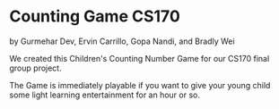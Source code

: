 # Counting Game CS170
by Gurmehar Dev, Ervin Carrillo, Gopa Nandi, and Bradly Wei

We created this Children's Counting Number Game for our CS170 final group project.

The Game is immediately playable if you want to give your young child some light learning entertainment for an hour or so.
